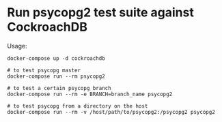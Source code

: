 # Run psycopg2 test suite against CockroachDB

Usage:

```
docker-compose up -d cockroachdb

# to test psycopg master
docker-compose run --rm psycopg2

# to test a certain psycopg branch
docker-compose run --rm -e BRANCH=branch_name psycopg2

# to test psycopg from a directory on the host
docker-compose run --rm -v /host/path/to/psycopg2:/psycopg2 psycopg2
```
